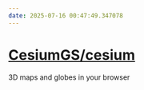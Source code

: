 ```yaml
---
date: 2025-07-16 00:47:49.347078
---
```


# [CesiumGS/cesium](https://github.com/CesiumGS/cesium)

3D maps and globes in your browser